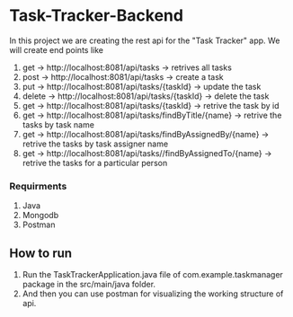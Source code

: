 # Task-Tracker-Backend
In this project we are creating the rest api for the "Task Tracker" app. 
We will create end points like 
1. get -> http://localhost:8081/api/tasks  -> retrives all tasks
2. post -> http://localhost:8081/api/tasks -> create a task
3. put -> http://localhost:8081/api/tasks/{taskId} -> update the task
4. delete -> http://localhost:8081/api/tasks/{taskId} -> delete the task
5. get -> http://localhost:8081/api/tasks/{taskId} -> retrive the task by id
6. get -> http://localhost:8081/api/tasks/findByTitle/{name} -> retrive the tasks by task name
7. get -> http://localhost:8081/api/tasks/findByAssignedBy/{name} -> retrive the tasks by task assigner name
8. get -> http://localhost:8081/api/tasks//findByAssignedTo/{name} -> retrive the tasks for a particular person
   
### Requirments
1. Java
2. Mongodb
3. Postman

## How to run
1. Run the TaskTrackerApplication.java file of com.example.taskmanager package in the src/main/java folder.
2. And then you can use postman for visualizing the working structure of api.

